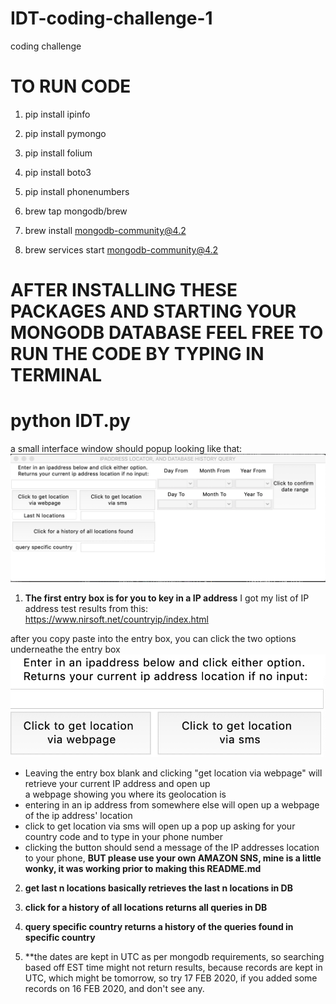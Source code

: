 # IDT-coding-challenge-1
coding challenge


# **TO RUN CODE**
1. pip install ipinfo
2. pip install pymongo
3. pip install folium
4. pip install boto3
5. pip install phonenumbers


6. brew tap mongodb/brew
7. brew install mongodb-community@4.2
8. brew services start mongodb-community@4.2


# **AFTER INSTALLING THESE PACKAGES AND STARTING YOUR MONGODB DATABASE FEEL FREE TO RUN THE CODE BY TYPING IN TERMINAL**
# python IDT.py

a small interface window should popup looking like that:
![Interface](screenshots/INTERFACE.PNG)


1. **The first entry box is for you to key in a IP address**
I got my list of IP address test results from this: https://www.nirsoft.net/countryip/index.html

after you copy paste into the entry box, you can click the two options underneathe the entry box
![two options](screenshots/twoop.png)

  * Leaving the entry box blank and clicking "get location via webpage" will retrieve your current IP address and open up  
  a webpage showing you where its geolocation is
  * entering in an ip address from somewhere else will open up a webpage of the ip address' location
  * click to get location via sms will open up a pop up asking for your country code and to type in your phone number
  * clicking the button should send a message of the IP addresses location to your phone, **BUT please use your own AMAZON          SNS, mine is a little wonky, it was working prior to making this README.md**


2. **get last n locations basically retrieves the last n locations in DB**
3. **click for a history of all locations returns all queries in DB**
4. **query specific country returns a history of the queries found in specific country**

5. **the dates are kept in UTC as per mongodb requirements, so searching based off EST time might not return results, because records are kept in UTC, which might be tomorrow, so try 17 FEB 2020, if you added some records on 16 FEB 2020, and don't see any.
